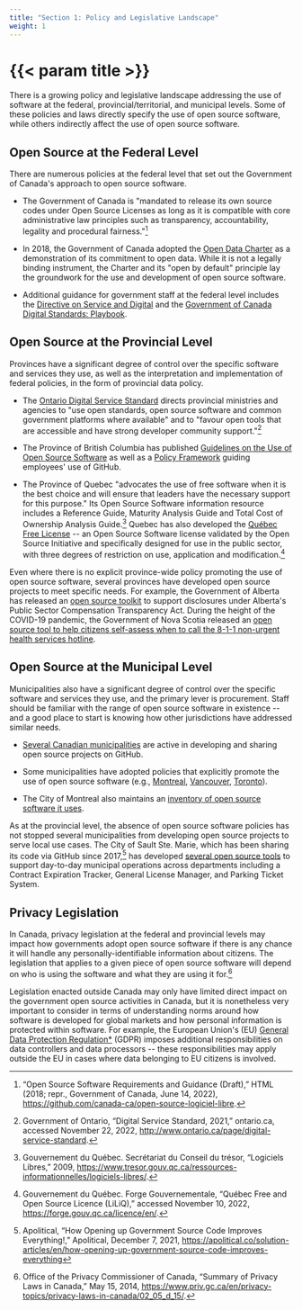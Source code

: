 ```yaml
---
title: "Section 1: Policy and Legislative Landscape"
weight: 1
---
```


# {{< param title >}}

There is a growing policy and legislative landscape addressing the use of software at the federal, provincial/territorial, and municipal levels. Some of these policies and laws directly specify the use of open source software, while others indirectly affect the use of open source software.

## Open Source at the Federal Level

There are numerous policies at the federal level that set out the Government of Canada's approach to open source software.

- The Government of Canada is "mandated to release its own source codes under Open Source Licenses as long as it is compatible with core administrative law principles such as transparency, accountability, legality and procedural fairness."[^1]

- In 2018, the Government of Canada adopted the [Open Data Charter](https://opendatacharter.net/principles/) as a demonstration of its commitment to open data. While it is not a legally binding instrument, the Charter and its "open by default" principle lay the groundwork for the use and development of open source software.

- Additional guidance for government staff at the federal level includes the [Directive on Service and Digital](https://www.tbs-sct.canada.ca/pol/doc-eng.aspx?id=32601) and the [Government of Canada Digital Standards: Playbook](https://www.canada.ca/en/government/system/digital-government/government-canada-digital-standards.html).

## Open Source at the Provincial Level

Provinces have a significant degree of control over the specific software and services they use, as well as the interpretation and implementation of federal policies, in the form of provincial data policy.

- The [Ontario Digital Service Standard](https://www.ontario.ca/page/digital-service-standard) directs provincial ministries and agencies to \"use open standards, open source software and common government platforms where available" and to \"favour open tools that are accessible and have strong developer community support."[^5]

- The Province of British Columbia has published [Guidelines on the Use of Open Source Software](https://www2.gov.bc.ca/assets/gov/government/services-for-government-and-broader-public-sector/information-technology-services/standards-files/1_02-v1_0-guidelines_on_the_use_of_open_source_software.pdf) as well as a [Policy Framework](https://github.com/bcgov/BC-Policy-Framework-For-GitHub) guiding employees' use of GitHub.

- The Province of Quebec "advocates the use of free software when it is the best choice and will ensure that leaders have the necessary support for this purpose." Its Open Source Software information resource includes a Reference Guide, Maturity Analysis Guide and Total Cost of Ownership Analysis Guide.[^6] Quebec has also developed the [Québec Free License](https://forge.gouv.qc.ca/licence/en/) -- an Open Source Software license validated by the Open Source Initiative and specifically designed for use in the public sector, with three degrees of restriction on use, application and modification.[^7]

Even where there is no explicit province-wide policy promoting the use of open source software, several provinces have developed open source projects to meet specific needs. For example, the Government of Alberta has released an [open source toolkit](https://github.com/abgov/ab-compensation-transparency-toolkit) to support disclosures under Alberta\'s Public Sector Compensation Transparency Act. During the height of the COVID-19 pandemic, the Government of Nova Scotia released an [open source tool to help citizens self-assess when to call the 8-1-1 non-urgent health services hotline](https://github.com/Nova-Scotia-Digital-Service/when-to-call-811).

## Open Source at the Municipal Level

Municipalities also have a significant degree of control over the specific software and services they use, and the primary lever is procurement. Staff should be familiar with the range of open source software in existence -- and a good place to start is knowing how other jurisdictions have addressed similar needs.

- [Several Canadian municipalities](https://cityssm.github.io/municipal-github-rankings/) are active in developing and sharing open source projects on GitHub.

- Some municipalities have adopted policies that explicitly promote the use of open source software (e.g., [Montreal](https://github.com/VilledeMontreal/politique-libre/blob/master/Politique/PolitiqueDuLibre.md#english-version), [Vancouver](https://council.vancouver.ca/20090521/documents/csb5.pdf), [Toronto](https://www.toronto.ca/wp-content/uploads/2022/03/9728-DISFAcc2.pdf)).

- The City of Montreal also maintains an [inventory of open source software it uses](https://donnees.montreal.ca/ville-de-montreal/solutions-en-logiciels-libres).

As at the provincial level, the absence of open source software policies has not stopped several municipalities from developing open source projects to serve local use cases. The City of Sault Ste. Marie, which has been sharing its code via GitHub since 2017,[^8] has developed [several open source tools](https://cityssm.github.io/) to support day-to-day municipal operations across departments including a Contract Expiration Tracker, General License Manager, and Parking Ticket System.

## Privacy Legislation

In Canada, privacy legislation at the federal and provincial levels may impact how governments adopt open source software if there is any chance it will handle any personally-identifiable information about citizens. The legislation that applies to a given piece of open source software will depend on who is using the software and what they are using it for.[^9]

Legislation enacted outside Canada may only have limited direct impact on the government open source activities in Canada, but it is nonetheless very important to consider in terms of understanding norms around how software is developed for global markets and how personal information is protected within software. For example, the European Union's (EU) [General Data Protection Regulation*](https://gdpr-info.eu/) (GDPR) imposes additional responsibilities on data controllers and data processors -- these responsibilities may apply outside the EU in cases where data belonging to EU citizens is involved.

[^1]: “Open Source Software Requirements and Guidance (Draft),” HTML (2018; repr., Government of Canada, June 14, 2022), https://github.com/canada-ca/open-source-logiciel-libre.

[^5]: Government of Ontario, “Digital Service Standard, 2021,” ontario.ca, accessed November 22, 2022, http://www.ontario.ca/page/digital-service-standard.

[^6]: Gouvernement du Québec. Secrétariat du Conseil du trésor, “Logiciels Libres,” 2009, https://www.tresor.gouv.qc.ca/ressources-informationnelles/logiciels-libres/.

[^7]: Gouvernement du Québec. Forge Gouvernementale, “Québec Free and Open Source Licence (LiLiQ),” accessed November 10, 2022, https://forge.gouv.qc.ca/licence/en/.

[^8]: Apolitical, “How Opening up Government Source Code Improves Everything!,” Apolitical, December 7, 2021, https://apolitical.co/solution-articles/en/how-opening-up-government-source-code-improves-everything

[^9]: Office of the Privacy Commissioner of Canada, “Summary of Privacy Laws in Canada,” May 15, 2014, https://www.priv.gc.ca/en/privacy-topics/privacy-laws-in-canada/02_05_d_15/.
